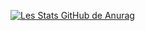 [![Les Stats GitHub de Anurag](https://github-readme-stats.vercel.app/api?damien-d13=anuraghazra)](https://github.com/anuraghazra/github-readme-stats)
